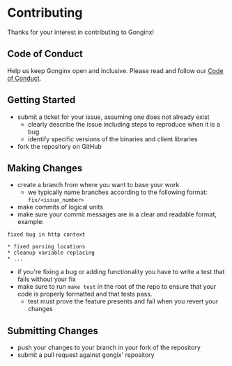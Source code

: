 # Contributing

Thanks for your interest in contributing to Gonginx!

## Code of Conduct

Help us keep Gonginx open and inclusive. Please read and follow our [Code of Conduct](CODE_OF_CONDUCT.md).

## Getting Started

* submit a ticket for your issue, assuming one does not already exist
  * clearly describe the issue including steps to reproduce when it is a bug
  * identify specific versions of the binaries and client libraries
* fork the repository on GitHub

## Making Changes

* create a branch from where you want to base your work
  * we typically name branches according to the following format: `fix/<issue_number>`
* make commits of logical units
* make sure your commit messages are in a clear and readable format, example:
  
```
fixed bug in http context
  
* fixed parsing locations
* cleanup variable replacing
* ...
```

* if you're fixing a bug or adding functionality you have to write a test that fails without your fix
* make sure to run `make test` in the root of the repo to ensure that your code is
  properly formatted and that tests pass.
    * test must prove the feature presents and fail when you revert your changes

## Submitting Changes

* push your changes to your branch in your fork of the repository
* submit a pull request against gongix' repository
